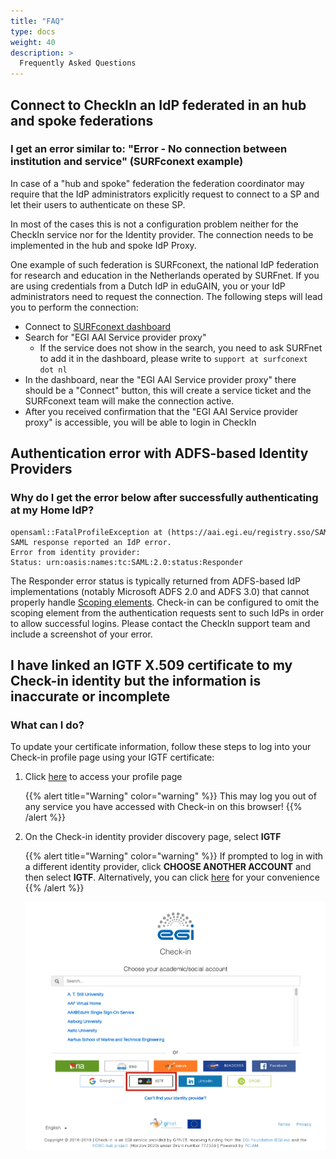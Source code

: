 ```yaml
---
title: "FAQ"
type: docs
weight: 40
description: >
  Frequently Asked Questions
---
```


## Connect to CheckIn an IdP federated in an hub and spoke federations

<!-- markdownlint-disable line-length -->

### I get an error similar to: "Error - No connection between institution and service" (SURFconext example)

<!-- markdownlint-enable line-length -->

In case of a "hub and spoke" federation the federation coordinator may require
that the IdP administrators explicitly request to connect to a SP and let their
users to authenticate on these SP.

In most of the cases this is not a configuration problem neither for the CheckIn
service nor for the Identity provider. The connection needs to be implemented in
the hub and spoke IdP Proxy.

One example of such federation is SURFconext, the national IdP federation for
research and education in the Netherlands operated by SURFnet. If you are using
credentials from a Dutch IdP in eduGAIN, you or your IdP administrators need to
request the connection. The following steps will lead you to perform the
connection:

- Connect to [SURFconext dashboard](https://dashboard.surfconext.nl/apps)
- Search for "EGI AAI Service provider proxy"
  - If the service does not show in the search, you need to ask SURFnet to add
    it in the dashboard, please write to `support at surfconext dot nl`
- In the dashboard, near the "EGI AAI Service provider proxy" there should be a
  "Connect" button, this will create a service ticket and the SURFconext team
  will make the connection active.
- After you received confirmation that the "EGI AAI Service provider proxy" is
  accessible, you will be able to login in CheckIn

## Authentication error with ADFS-based Identity Providers

### Why do I get the error below after successfully authenticating at my Home IdP?

```plaintext
opensaml::FatalProfileException at (https://aai.egi.eu/registry.sso/SAML2/POST)
SAML response reported an IdP error.
Error from identity provider:
Status: urn:oasis:names:tc:SAML:2.0:status:Responder
```

The Responder error status is typically returned from ADFS-based IdP
implementations (notably Microsoft ADFS 2.0 and ADFS 3.0) that cannot properly
handle
[Scoping elements](https://docs.microsoft.com/en-za/azure/active-directory/develop/active-directory-single-sign-on-protocol-reference#scoping>).
Check-in can be configured to omit the scoping element from the authentication
requests sent to such IdPs in order to allow successful logins. Please contact
the CheckIn support team and include a screenshot of your error.

<!-- markdownlint-disable line-length -->
## I have linked an IGTF X.509 certificate to my Check-in identity but the information is inaccurate or incomplete
<!-- markdownlint-enable line-length -->

### What can I do?

To update your certificate information, follow these steps to log into your
Check-in profile page using your IGTF certificate:

1. Click [here](https://aai.egi.eu/proxy/saml2/idp/SingleLogoutService.php?ReturnTo=https%3A%2F%2Faai.egi.eu%2Fregistry%2Fauth%2Flogin)
to access your profile page

    {{% alert title="Warning" color="warning" %}} This may log you out of any
    service you have accessed with Check-in on this browser! {{% /alert %}}

2. On the Check-in identity provider discovery page, select **IGTF**

    {{% alert title="Warning" color="warning" %}} If prompted to log in with a
    different identity provider, click **CHOOSE ANOTHER ACCOUNT** and then select
    **IGTF**. Alternatively, you can click [here](https://aai.egi.eu/registry/auth/login?idphint=https%3A%2F%2Fedugain-proxy.igtf.net%2Fsimplesaml%2Fsaml2%2Fidp%2Fmetadata.php)
    for your convenience {{% /alert %}}

    ![Check-in IdP discovery IGTF](./check-in-discovery-igft.png)
